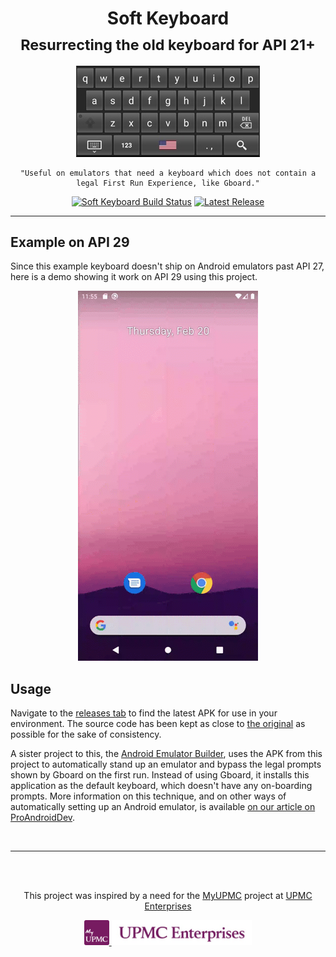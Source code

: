 <div align="center">
<h1>Soft Keyboard<br/><sub>Resurrecting the old keyboard for API 21+</sub></h1>

![Soft Keyboard Image](.docs/img/soft-keyboard.jpg)

```text
"Useful on emulators that need a keyboard which does not contain a legal First Run Experience, like Gboard."
```

[![Soft Keyboard Build Status](https://github.com/upmc-enterprises/softkeyboard/workflows/Build%20Android%20App/badge.svg)](https://github.com/upmc-enterprises/softkeyboard/actions) [![Latest Release](https://img.shields.io/github/v/release/upmc-enterprises/softkeyboard?label=Release)](https://github.com/upmc-enterprises/softkeyboard/releases)

<hr />
</div>

## Example on API 29

Since this example keyboard doesn't ship on Android emulators past API 27, here is a demo showing it work on API 29 using this project.

<div align="center">

![Soft Keyboard Example](.docs/img/example.gif)
</div>

## Usage

Navigate to the [releases tab](https://github.com/upmc-enterprises/softkeyboard/releases) to find the latest APK for use in your environment. The source code has been kept as close to [the original](https://github.com/Miserlou/Android-SDK-Samples/tree/master/SoftKeyboard) as possible for the sake of consistency.

A sister project to this, the [Android Emulator Builder](https://github.com/upmc-enterprises/android-emulator-builder), uses the APK from this project to automatically stand up an emulator and bypass the legal prompts shown by Gboard on the first run. Instead of using Gboard, it installs this application as the default keyboard, which doesn't have any on-boarding prompts. More information on this technique, and on other ways of automatically setting up an Android emulator, is available [on our article on ProAndroidDev](https://proandroiddev.com/automated-android-emulator-setup-and-configuration-23accc11a325).

<br>
<hr />
<br>
<br>

<div align="center">
<p>This project was inspired by a need for the <a href="https://myupmc.upmc.com" target="_blank">MyUPMC</a> project at <a href="https://enterprises.upmc.com" target="_blank">UPMC Enterprises</a></p>

<a href="https://myupmc.upmc.com" target="_blank">
    <img alt="MyUPMC" src=".docs/logos/myupmc.png" height="40" />
</a>

<a href="https://enterprises.upmc.com" target="_blank">
    <img alt="UPMC Enterprises" src=".docs/logos/upmc-enterprises.jpg" height="40" />
</a>
</div>
